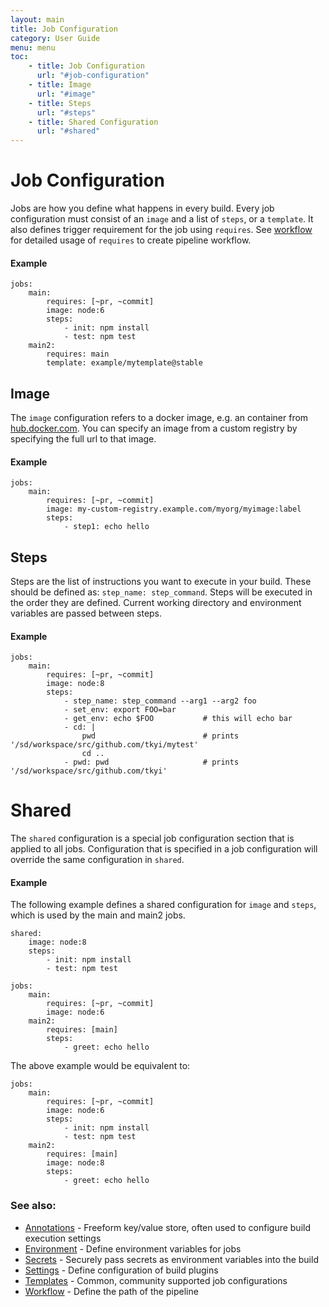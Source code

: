 ```yaml
---
layout: main
title: Job Configuration
category: User Guide
menu: menu
toc:
    - title: Job Configuration
      url: "#job-configuration"
    - title: Image
      url: "#image"
    - title: Steps
      url: "#steps"
    - title: Shared Configuration
      url: "#shared"
---
```

# Job Configuration
Jobs are how you define what happens in every build. Every job configuration must consist of an `image` and a list of `steps`, or a `template`. It also defines trigger requirement for the job using `requires`. See [workflow](/user-guide/configuration/workflow) for detailed usage of `requires` to create pipeline workflow.

#### Example
```
jobs:
    main:
        requires: [~pr, ~commit]
        image: node:6
        steps:
            - init: npm install
            - test: npm test
    main2:
        requires: main
        template: example/mytemplate@stable
```

## Image
The `image` configuration refers to a docker image, e.g. an container from [hub.docker.com](https://hub.docker.com). You can specify an image from a custom registry by specifying the full url to that image.

#### Example
```
jobs:
    main:
        requires: [~pr, ~commit]
        image: my-custom-registry.example.com/myorg/myimage:label
        steps:
            - step1: echo hello
```

## Steps
Steps are the list of instructions you want to execute in your build. These should be defined as:
`step_name: step_command`. Steps will be executed in the order they are defined. Current working directory and environment variables are passed between steps.

#### Example
```
jobs:
    main:
        requires: [~pr, ~commit]
        image: node:8
        steps:
            - step_name: step_command --arg1 --arg2 foo
            - set_env: export FOO=bar
            - get_env: echo $FOO           # this will echo bar
            - cd: |
                pwd                        # prints '/sd/workspace/src/github.com/tkyi/mytest'
                cd ..
            - pwd: pwd                     # prints '/sd/workspace/src/github.com/tkyi'
```


# Shared
The `shared` configuration is a special job configuration section that is applied to all jobs. Configuration that is specified in a job configuration will override the same configuration in `shared`.

#### Example
The following example defines a shared configuration for `image` and `steps`, which is used by the main and main2 jobs.
```
shared:
    image: node:8
    steps:
        - init: npm install
        - test: npm test

jobs:
    main:
        requires: [~pr, ~commit]
        image: node:6
    main2:
        requires: [main]
        steps:
            - greet: echo hello
```

The above example would be equivalent to:
```
jobs:
    main:
        requires: [~pr, ~commit]
        image: node:6
        steps:
            - init: npm install
            - test: npm test
    main2:
        requires: [main]
        image: node:8
        steps:
            - greet: echo hello

```

### See also:
* [Annotations](/user-guide/configuration/annotations) - Freeform key/value store, often used to configure build execution settings
* [Environment](/user-guide/configuration/environment) - Define environment variables for jobs
* [Secrets](/user-guide/configuration/secrets) - Securely pass secrets as environment variables into the build
* [Settings](/user-guide/configuration/settings) - Define configuration of build plugins
* [Templates](/user-guide/templates) - Common, community supported job configurations
* [Workflow](/user-guide/configuration/workflow) - Define the path of the pipeline
